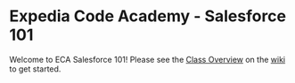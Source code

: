 # Expedia Code Academy - Salesforce 101

Welcome to ECA Salesforce 101! Please see the [Class Overview](https://github.com/ChristianLinenko/Salesforce101/wiki/Class-Overview) on the [wiki](https://github.com/ChristianLinenko/Salesforce101/wiki) to get started.
